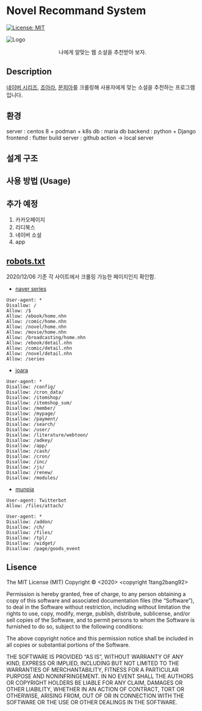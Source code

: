 # Novel Recommand System

[![License: MIT](https://img.shields.io/badge/License-MIT-yellow.svg)](https://opensource.org/licenses/MIT)

![Logo](https://miro.medium.com/max/640/1*55ujLQhjMm6Quc_pzeqYjw.jpeg)

<center>나에게 알맞는 웹 소설을 추천받아 보자.</center>

## Description
[네이버 시리즈](https://series.naver.com/novel), [조아라](https://joara.com/main.html), [문피아](https://novel.munpia.com)를 크롤링해 사용자에게 맞는 소설을 추천하는 프로그램입니다.

## 환경
server : centos 8 + podman + k8s
db : maria db
backend : python + Django
frontend : flutter
build server : github action -> local server

## 설계 구조

## 사용 방법 (Usage)

## 추가 예정
1. 카카오페이지
2. 리디북스
3. 네이버 소설
4. app
## [robots.txt](https://namu.wiki/w/robots.txt)
2020/12/06 기준 각 사이트에서 크롤링 가능한 페이지인지 확인함.
* [naver series](https://series.naver.com/robots.txt)
```
User-agent: *
Disallow: /
Allow: /$
Allow: /ebook/home.nhn
Allow: /comic/home.nhn
Allow: /novel/home.nhn
Allow: /movie/home.nhn
Allow: /broadcasting/home.nhn
Allow: /ebook/detail.nhn
Allow: /comic/detail.nhn
Allow: /novel/detail.nhn
Allow: /series
```
* [joara](http://www.joara.com/robots.txt)
```
User-agent: *
Disallow: /config/
Disallow: /cron_data/
Disallow: /itemshop/
Disallow: /itemshop_sum/
Disallow: /member/
Disallow: /mypage/
Disallow: /payment/
Disallow: /search/
Disallow: /user/
Disallow: /literature/webtoon/
Disallow: /adkey/
Disallow: /app/
Disallow: /cash/
Disallow: /cron/
Disallow: /inc/
Disallow: /js/
Disallow: /renew/
Disallow: /modules/
```
* [munpia](https://novel.munpia.com/robots.txt)
```
User-agent: Twitterbot
Allow: /files/attach/

User-agent: *
Disallow: /addon/
Disallow: /ch/
Disallow: /files/
Disallow: /tpl/
Disallow: /widget/
Disallow: /page/goods_event
```

## Lisence
The MIT License (MIT)
Copyright © <2020> <copyright 1tang2bang92>

Permission is hereby granted, free of charge, to any person obtaining a copy of this software and associated documentation files (the “Software”), to deal in the Software without restriction, including without limitation the rights to use, copy, modify, merge, publish, distribute, sublicense, and/or sell copies of the Software, and to permit persons to whom the Software is furnished to do so, subject to the following conditions:

The above copyright notice and this permission notice shall be included in all copies or substantial portions of the Software.

THE SOFTWARE IS PROVIDED “AS IS”, WITHOUT WARRANTY OF ANY KIND, EXPRESS OR IMPLIED, INCLUDING BUT NOT LIMITED TO THE WARRANTIES OF MERCHANTABILITY, FITNESS FOR A PARTICULAR PURPOSE AND NONINFRINGEMENT. IN NO EVENT SHALL THE AUTHORS OR COPYRIGHT HOLDERS BE LIABLE FOR ANY CLAIM, DAMAGES OR OTHER LIABILITY, WHETHER IN AN ACTION OF CONTRACT, TORT OR OTHERWISE, ARISING FROM, OUT OF OR IN CONNECTION WITH THE SOFTWARE OR THE USE OR OTHER DEALINGS IN THE SOFTWARE.
